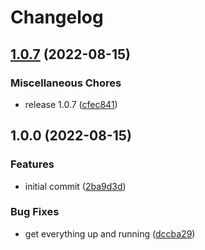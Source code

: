 # Changelog

## [1.0.7](https://github.com/grantcodes/commit/compare/v1.0.0...v1.0.7) (2022-08-15)


### Miscellaneous Chores

* release 1.0.7 ([cfec841](https://github.com/grantcodes/commit/commit/cfec841a1f2757a099cfca10a72abe06327cd687))

## 1.0.0 (2022-08-15)


### Features

* initial commit ([2ba9d3d](https://github.com/grantcodes/commit/commit/2ba9d3dc86a0cd852c5733a5a51ac06d04450967))


### Bug Fixes

* get everything up and running ([dccba29](https://github.com/grantcodes/commit/commit/dccba290698d157474b57cddf3460af261a22d11))
